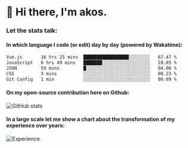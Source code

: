 # 👋 Hi there, I'm akos. 


### Let the stats talk:


#### In which language I code (or edit) day by day (powered by Wakatime): 

<!--START_SECTION:waka-->

```txt
Vue.js       16 hrs 25 mins  █████████████████░░░░░░░░   67.47 %
JavaScript   6 hrs 49 mins   ███████░░░░░░░░░░░░░░░░░░   28.05 %
JSON         59 mins         █░░░░░░░░░░░░░░░░░░░░░░░░   04.06 %
CSS          3 mins          ░░░░░░░░░░░░░░░░░░░░░░░░░   00.23 %
Git Config   1 min           ░░░░░░░░░░░░░░░░░░░░░░░░░   00.09 %
```

<!--END_SECTION:waka-->

#### On my open-source contribution here on Github:
 
![GitHub stats](https://github-readme-stats.vercel.app/api?username=akosbalasko)

#### In a large scale let me show a chart about the transformation of my experience over years:   

![Experience](https://cr-skills-chart-widget.azurewebsites.net/api/api?username=akosbalasko)
